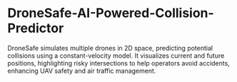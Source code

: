 # DroneSafe-AI-Powered-Collision-Predictor
DroneSafe simulates multiple drones in 2D space, predicting potential collisions using a constant-velocity model. It visualizes current and future positions, highlighting risky intersections to help operators avoid accidents, enhancing UAV safety and air traffic management.
